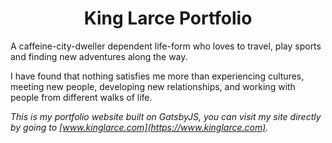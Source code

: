 <h1 align="center">
  King Larce Portfolio
</h1>

A caffeine-city-dweller dependent life-form who loves to travel, play sports and finding new adventures along the way. 

I have found that nothing satisfies me more than experiencing cultures, meeting new people, developing new relationships, and working with people from different walks of life.

_This is my portfolio website built on GatsbyJS, you can visit my site directly by going to [www.kinglarce.com](https://www.kinglarce.com)._
